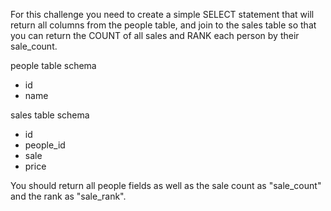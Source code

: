 For this challenge you need to create a simple SELECT statement that will return all columns from the people table, and join to the sales table so that you can return the COUNT of all sales and RANK each person by their sale_count.

people table schema
- id
- name

sales table schema
- id
- people_id
- sale
- price

You should return all people fields as well as the sale count as "sale_count" and the rank as "sale_rank".
